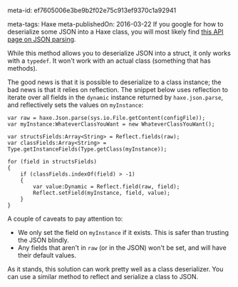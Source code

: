 meta-id: ef7605006e3be9b2f02e75c913ef9370c1a92941

meta-tags: Haxe
meta-publishedOn: 2016-03-22
If you google for how to deserialize some JSON into a Haxe class, you will most likely find [this API page on JSON parsing](http://haxe.org/manual/std-Json-parsing.html).

While this method allows you to deserialize JSON into a struct, it only works with a `typedef`. It won't work with an actual class (something that has methods).

The good news is that it is possible to deserialize to a class instance; the bad news is that it relies on reflection. The snippet below uses reflection to iterate over all fields in the `dynamic` instance returned by `haxe.json.parse`, and reflectively sets the values on `myInstance`:

```
var raw = haxe.Json.parse(sys.io.File.getContent(configFile));
var myInstance:WhateverClassYouWant = new WhateverClassYouWant();

var structsFields:Array<String> = Reflect.fields(raw);
var classFields:Array<String> = Type.getInstanceFields(Type.getClass(myInstance));

for (field in structsFields)
{
    if (classFields.indexOf(field) > -1)
    {
        var value:Dynamic = Reflect.field(raw, field);
        Reflect.setField(myInstance, field, value);
    }
}
```

A couple of caveats to pay attention to:

- We only set the field on `myInstance` if it exists. This is safer than trusting the JSON blindly.
- Any fields that aren't in `raw` (or in the JSON) won't be set, and will have their default values.

As it stands, this solution can work pretty well as a class deserializer. You can use a similar method to reflect and serialize a class to JSON.